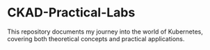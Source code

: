 # CKAD-Practical-Labs

This repository documents my journey into the world of Kubernetes, covering both theoretical concepts and practical applications.
